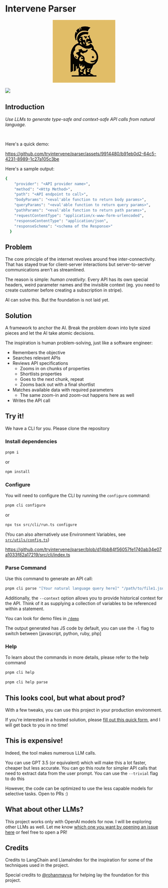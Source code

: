 # Intervene Parser

<p align="center">
  <img src="public/images/logo.jpg" alt="Intervene Parser Logo" width="200" height="200">
</p>

[![](https://dcbadge.vercel.app/api/server/tsgtfUEvWk?compact=true)](https://discord.gg/tsgtfUEvWk)

## Introduction

*Use LLMs to generate type-safe and context-safe API calls from natural language.*

<br/>

Here's a quick demo:


https://github.com/tryintervene/parser/assets/9914480/b91eb0d2-64c5-4231-8989-1c27a105c3be



Here's a sample output:
```bash
{
    "provider": "<API provider name>",
    "method": "<Http Method>",
    "path": "<API endpoint to call>",
    "bodyParams": "<eval'able function to return body params>",
    "queryParams": "<eval'able function to return query params>",
    "pathParams": "<eval'able function to return path params>",
    "requestContentType": "application/x-www-form-urlencoded",
    "responseContentType": "application/json",
    "responseSchema": "<schema of the Response>"
  }
```

## Problem

The core principle of the internet revolves around free inter-connectivity. That has stayed true for client-server interactions but server-to-server communications aren't as streamlined.

The reason is simple: *human creativity*. Every API has its own special headers, weird parameter names and the invisible context (eg. you need to create customer before creating a subscription in stripe).

AI can solve this. But the foundation is not laid yet.

## Solution

A framework to anchor the AI. Break the problem down into byte sized pieces and let the AI take atomic decisions.

The inspiration is human problem-solving, just like a software engineer:

* Remembers the objective
* Searches relevant APIs
* Reviews API specifications
  * Zooms in on chunks of properties
  * Shortlists properties
  * Goes to the next chunk, repeat
  * Zooms back out with a final shortlist
* Matches available data with required parameters
  * The same zoom-in and zoom-out happens here as well
* Writes the API call


## Try it!

We have a CLI for you. Please clone the repository

### Install dependencies

```bash
pnpm i
```
or
```bash
npm install
```

### Configure

You will need to configure the CLI by running the `configure` command:
```bash
pnpm cli configure
```
or
```bash
npx tsx src/cli/run.ts configure
```

(You can also alternatively use Environment Variables, see [`src/utils/config.ts`](https://github.com/tryintervene/parser/blob/main/src/utils/config.ts))


https://github.com/tryintervene/parser/blob/d14bb84f56057fe1740ab34e07a1033f82a17219/src/cli/index.ts

### Parse Command

Use this command to generate an API call:

```bash
pnpm cli parse "[Your natural language query here]" "/path/to/file1.json,/path/to/file2.json"
```

Additionally, the `--context` option allows you to provide historical context for the API. Think of it as supplying a collection of variables to be referenced within a statement.

You can look for demo files in [`/demo`](https://github.com/tryintervene/parser/blob/main/demo)

The output generated has JS code by default, you can use the `-l` flag to switch between [javascript, python, ruby, php]

### Help
To learn about the commands in more details, please refer to the help command

```bash
pnpm cli help
```

```bash
pnpm cli help parse
```

## This looks cool, but what about prod?

With a few tweaks, you can use this project in your production environment. 

If you're interested in a hosted solution, please [fill out this quick form](https://tally.so/r/wzMJ8a), and I will get back to you in no time!

## This is expensive!

Indeed, the tool makes numerous LLM calls.

You can use GPT 3.5 (or equivalent) which will make this a lot faster, cheaper but less accurate. You can go this route for simpler API calls that need to extract data from the user prompt. You can use the `--trivial` flag to do this

However, the code can be optimized to use the less capable models for selective tasks. Open to PRs :)

## What about other LLMs?
This project works only with OpenAI models for now. I will be exploring other LLMs as well. Let me know [which one you want by opening an issue here](https://github.com/tryintervene/parser/issues/new?title=Request%20to%20integrate%20LLM:%20[LLM]&body=Hi,%20can%20you%20please%20add%20the%20following%20LLM%20to%20the%20parser:%20) or feel free to open a PR!

## Credits

Credits to LangChain and LlamaIndex for the inspiration for some of the techniques used in the project.

Special credits to [@rohanmayya](https://github.com/rohanmayya) for helping lay the foundation for this project.
